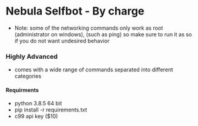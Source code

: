# Nebula Selfbot - By  charge

- Note: some of the networking commands only work as root (administrator on windows), (such as ping) so make sure to run it as so if you do not want undesired behavior

### Highly Advanced
- comes with a wide range of commands separated into different categories

#### Requirments
- python 3.8.5 64 bit
- pip install -r requirements.txt
- c99 api key ($10)



